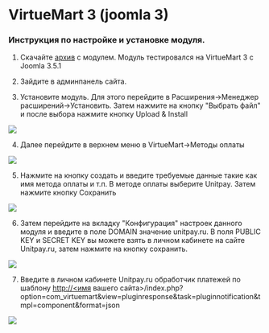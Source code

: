 # VirtueMart 3 \(joomla 3\)

### Инструкция по настройке и установке модуля.

1. Скачайте  [архив](https://github.com/unitpay/virtuemart-module/archive/master.zip) с модулем. Модуль тестировался на VirtueMart 3 с Joomla 3.5.1

2. Зайдите в админпанель сайта.

3. Установите модуль. Для этого перейдите в Расширения-&gt;Менеджер расширений-&gt;Установить. Затем нажмите на кнопку "Выбрать файл" и после выбора нажмите кнопку Upload & Install

![](https://d33v4339jhl8k0.cloudfront.net/docs/assets/551a91dbe4b0221aadf24410/images/57891cbdc697912dee72b9bd/file-ZnqxZL1aUp.png)

4. Далее перейдите в верхнем меню в VirtueMart-&gt;Методы оплаты

![](https://d33v4339jhl8k0.cloudfront.net/docs/assets/551a91dbe4b0221aadf24410/images/57891ce4c697912dee72b9be/file-Ca3lNwEm7r.png)

5. Нажмите на кнопку создать и введите требуемые данные такие как имя метода оплаты и т.п. В методе оплаты выберите Unitpay. Затем нажмите кнопку Сохранить

![](https://d33v4339jhl8k0.cloudfront.net/docs/assets/551a91dbe4b0221aadf24410/images/57891cf8c697912dee72b9bf/file-8LMiJ7nHUN.png)

6. Затем перейдите на вкладку "Конфигурация" настроек данного модуля и введите в поле DOMAIN значение unitpay.ru. В поля PUBLIC KEY и SECRET KEY вы можете взять в личном кабинете на сайте Unitpay.ru, затем нажмите на кнопку сохранить.

![](https://d33v4339jhl8k0.cloudfront.net/docs/assets/551a91dbe4b0221aadf24410/images/5e674e902c7d3a7e9ae8ed2a/file-OhmvJJMNF3.png)

7. Введите в личном кабинете Unitpay.ru обработчик платежей по шаблону [http://&lt;имя](http://xn--%3C-5ddu8i/) вашего сайта&gt;/index.php?option=com\_virtuemart&view=pluginresponse&task=pluginnotification&tmpl=component&format=json

![](https://d33v4339jhl8k0.cloudfront.net/docs/assets/551a91dbe4b0221aadf24410/images/57891d68c697912dee72b9c2/file-yUsASL61kJ.png)

